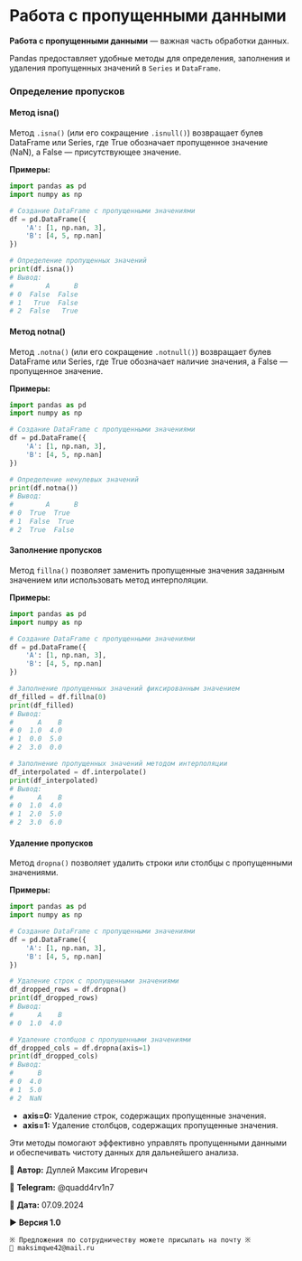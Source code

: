 # Работа с пропущенными данными

**Работа с пропущенными данными** — важная часть обработки данных.

Pandas предоставляет удобные методы для определения, заполнения и удаления пропущенных значений в `Series` и `DataFrame`.

### Определение пропусков

#### Метод isna()

Метод `.isna()` (или его сокращение `.isnull()`) возвращает булев DataFrame или Series, где True обозначает пропущенное значение (NaN), а False — присутствующее значение.

**Примеры:**

```python
import pandas as pd
import numpy as np

# Создание DataFrame с пропущенными значениями
df = pd.DataFrame({
    'A': [1, np.nan, 3],
    'B': [4, 5, np.nan]
})

# Определение пропущенных значений
print(df.isna())
# Вывод:
#        A      B
# 0  False  False
# 1   True  False
# 2  False   True
```

#### Метод notna()

Метод `.notna()` (или его сокращение `.notnull()`) возвращает булев DataFrame или Series, где True обозначает наличие значения, а False — пропущенное значение.

**Примеры:**

```python
import pandas as pd
import numpy as np

# Создание DataFrame с пропущенными значениями
df = pd.DataFrame({
    'A': [1, np.nan, 3],
    'B': [4, 5, np.nan]
})

# Определение ненулевых значений
print(df.notna())
# Вывод:
#        A      B
# 0  True  True
# 1  False  True
# 2  True  False
```

#### Заполнение пропусков

Метод `fillna()` позволяет заменить пропущенные значения заданным значением или использовать метод интерполяции.

**Примеры:**

```python
import pandas as pd
import numpy as np

# Создание DataFrame с пропущенными значениями
df = pd.DataFrame({
    'A': [1, np.nan, 3],
    'B': [4, 5, np.nan]
})

# Заполнение пропущенных значений фиксированным значением
df_filled = df.fillna(0)
print(df_filled)
# Вывод:
#      A    B
# 0  1.0  4.0
# 1  0.0  5.0
# 2  3.0  0.0

# Заполнение пропущенных значений методом интерполяции
df_interpolated = df.interpolate()
print(df_interpolated)
# Вывод:
#      A    B
# 0  1.0  4.0
# 1  2.0  5.0
# 2  3.0  6.0
```

#### Удаление пропусков

Метод `dropna()` позволяет удалить строки или столбцы с пропущенными значениями.

**Примеры:**

```python
import pandas as pd
import numpy as np

# Создание DataFrame с пропущенными значениями
df = pd.DataFrame({
    'A': [1, np.nan, 3],
    'B': [4, 5, np.nan]
})

# Удаление строк с пропущенными значениями
df_dropped_rows = df.dropna()
print(df_dropped_rows)
# Вывод:
#      A    B
# 0  1.0  4.0

# Удаление столбцов с пропущенными значениями
df_dropped_cols = df.dropna(axis=1)
print(df_dropped_cols)
# Вывод:
#      B
# 0  4.0
# 1  5.0
# 2  NaN
```

- **axis=0:** Удаление строк, содержащих пропущенные значения.
- **axis=1:** Удаление столбцов, содержащих пропущенные значения.

Эти методы помогают эффективно управлять пропущенными данными и обеспечивать чистоту данных для дальнейшего анализа.





💼 **Автор:** Дуплей Максим Игоревич

📲 **Telegram:** @quadd4rv1n7

📅 **Дата:** 07.09.2024

▶️ **Версия 1.0**

```
※ Предложения по сотрудничеству можете присылать на почту ※
📧 maksimqwe42@mail.ru
```
